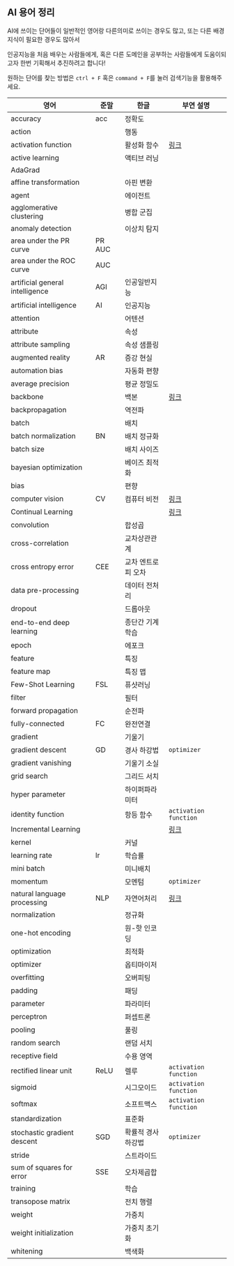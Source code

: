 ﻿## AI 용어 정리

AI에 쓰이는 단어들이 일반적인 영어랑 다른의미로 쓰이는 경우도 많고, 또는 다른 배경지식이 필요한 경우도 많아서 

인공지능을 처음 배우는 사람들에게, 혹은 다른 도메인을 공부하는 사람들에게 도움이되고자 한번 기획해서 추진하려고 합니다!

원하는 단어를 찾는 방법은 `ctrl + F` 혹은 `command + F`를 눌러 검색기능을 활용해주세요.

|영어|준말|한글|부연 설명|
|---|---|---|---|
|accuracy|acc|정확도||
|action||행동||
|activation function||활성화 함수|[링크](./activation_function.md)|
|active learning||액티브 러닝||
|AdaGrad||||
|affine transformation||아핀 변환||
|agent||에이전트||
|agglomerative clustering||병합 군집||
|anomaly detection||이상치 탐지||
|area under the PR curve|PR AUC|||
|area under the ROC curve|AUC|||
|artificial general intelligence|AGI|인공일반지능||
|artificial intelligence|AI|인공지능||
|attention||어텐션||
|attribute||속성||
|attribute sampling||속성 샘플링||
|augmented reality|AR|증강 현실||
|automation bias||자동화 편향||
|average precision||평균 정밀도||
|backbone||백본|[링크](./backbone.md)|
|backpropagation||역전파||
|batch||배치||
|batch normalization|BN|배치 정규화||
|batch size||배치 사이즈||
|bayesian optimization||베이즈 최적화||
|bias||편향||
|computer vision|CV|컴퓨터 비전|[링크](./computer_vision.md)|
|Continual Learning|||[링크](https://ffighting.tistory.com/entry/Incremental-Continual-learning-%EC%84%A4%EB%AA%85-%EC%84%B1%EB%8A%A5%EC%B8%A1%EC%A0%95%EB%B0%A9%EC%8B%9D-%EC%97%B0%EA%B5%AC%ED%9D%90%EB%A6%84)|
|convolution||합성곱||
|cross-correlation||교차상관관계||
|cross entropy error|CEE|교차 엔트로피 오차||
|data pre-processing||데이터 전처리||
|dropout||드롭아웃||
|end-to-end deep learning||종단간 기계학습||
|epoch||에포크||
|feature||특징||
|feature map||특징 맵||
|Few-Shot Learning|FSL|퓨샷러닝||
|filter||필터||
|forward propagation||순전파||
|fully-connected|FC|완전연결||
|gradient||기울기||
|gradient descent|GD|경사 하강법|`optimizer`|
|gradient vanishing||기울기 소실||
|grid search||그리드 서치|
|hyper parameter||하이퍼파라미터||
|identity function||항등 함수|`activation function`|
|Incremental Learning|||[링크](https://en.wikipedia.org/wiki/Incremental_learning)|
|kernel||커널||
|learning rate|lr|학습률||
|mini batch||미니배치||
|momentum||모멘텀|`optimizer`|
|natural language processing|NLP|자연어처리|[링크](./natural_language_processing.md)|
|normalization||정규화||
|one-hot encoding||원-핫 인코딩||
|optimization||최적화||
|optimizer||옵티마이저||
|overfitting||오버피팅||
|padding||패딩||
|parameter||파라미터||
|perceptron||퍼셉트론||
|pooling||풀링||
|random search||랜덤 서치||
|receptive field||수용 영역||
|rectified linear unit|ReLU|렐루|`activation function`|
|sigmoid||시그모이드|`activation function`|
|softmax||소프트맥스|`activation function`|
|standardization||표준화||
|stochastic gradient descent|SGD|확률적 경사 하강법|`optimizer`|
|stride||스트라이드||
|sum of squares for error|SSE|오차제곱합|
|training||학습||
|transopose matrix||전치 행렬||
|weight||가중치||
|weight initialization||가중치 초기화||
|whitening||백색화||
